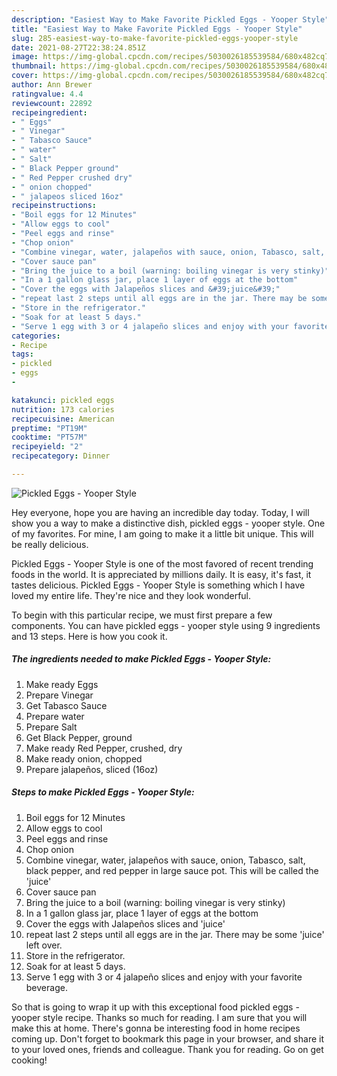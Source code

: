 ```yaml
---
description: "Easiest Way to Make Favorite Pickled Eggs - Yooper Style"
title: "Easiest Way to Make Favorite Pickled Eggs - Yooper Style"
slug: 285-easiest-way-to-make-favorite-pickled-eggs-yooper-style
date: 2021-08-27T22:38:24.851Z
image: https://img-global.cpcdn.com/recipes/5030026185539584/680x482cq70/pickled-eggs-yooper-style-recipe-main-photo.jpg
thumbnail: https://img-global.cpcdn.com/recipes/5030026185539584/680x482cq70/pickled-eggs-yooper-style-recipe-main-photo.jpg
cover: https://img-global.cpcdn.com/recipes/5030026185539584/680x482cq70/pickled-eggs-yooper-style-recipe-main-photo.jpg
author: Ann Brewer
ratingvalue: 4.4
reviewcount: 22892
recipeingredient:
- " Eggs"
- " Vinegar"
- " Tabasco Sauce"
- " water"
- " Salt"
- " Black Pepper ground"
- " Red Pepper crushed dry"
- " onion chopped"
- " jalapeos sliced 16oz"
recipeinstructions:
- "Boil eggs for 12 Minutes"
- "Allow eggs to cool"
- "Peel eggs and rinse"
- "Chop onion"
- "Combine vinegar, water, jalapeños with sauce, onion, Tabasco, salt, black pepper, and red pepper in large sauce pot. This will be called the &#39;juice&#39;"
- "Cover sauce pan"
- "Bring the juice to a boil (warning: boiling vinegar is very stinky)"
- "In a 1 gallon glass jar, place 1 layer of eggs at the bottom"
- "Cover the eggs with Jalapeños slices and &#39;juice&#39;"
- "repeat last 2 steps until all eggs are in the jar. There may be some &#39;juice&#39; left over."
- "Store in the refrigerator."
- "Soak for at least 5 days."
- "Serve 1 egg with 3 or 4 jalapeño slices and enjoy with your favorite beverage."
categories:
- Recipe
tags:
- pickled
- eggs
- 

katakunci: pickled eggs  
nutrition: 173 calories
recipecuisine: American
preptime: "PT19M"
cooktime: "PT57M"
recipeyield: "2"
recipecategory: Dinner

---
```



![Pickled Eggs - Yooper Style](https://img-global.cpcdn.com/recipes/5030026185539584/680x482cq70/pickled-eggs-yooper-style-recipe-main-photo.jpg)

Hey everyone, hope you are having an incredible day today. Today, I will show you a way to make a distinctive dish, pickled eggs - yooper style. One of my favorites. For mine, I am going to make it a little bit unique. This will be really delicious.

Pickled Eggs - Yooper Style is one of the most favored of recent trending foods in the world. It is appreciated by millions daily. It is easy, it's fast, it tastes delicious. Pickled Eggs - Yooper Style is something which I have loved my entire life. They're nice and they look wonderful.




To begin with this particular recipe, we must first prepare a few components. You can have pickled eggs - yooper style using 9 ingredients and 13 steps. Here is how you cook it.

<!--inarticleads1-->

##### The ingredients needed to make Pickled Eggs - Yooper Style:

1. Make ready  Eggs
1. Prepare  Vinegar
1. Get  Tabasco Sauce
1. Prepare  water
1. Prepare  Salt
1. Get  Black Pepper, ground
1. Make ready  Red Pepper, crushed, dry
1. Make ready  onion, chopped
1. Prepare  jalapeños, sliced (16oz)




<!--inarticleads2-->

##### Steps to make Pickled Eggs - Yooper Style:

1. Boil eggs for 12 Minutes
1. Allow eggs to cool
1. Peel eggs and rinse
1. Chop onion
1. Combine vinegar, water, jalapeños with sauce, onion, Tabasco, salt, black pepper, and red pepper in large sauce pot. This will be called the &#39;juice&#39;
1. Cover sauce pan
1. Bring the juice to a boil (warning: boiling vinegar is very stinky)
1. In a 1 gallon glass jar, place 1 layer of eggs at the bottom
1. Cover the eggs with Jalapeños slices and &#39;juice&#39;
1. repeat last 2 steps until all eggs are in the jar. There may be some &#39;juice&#39; left over.
1. Store in the refrigerator.
1. Soak for at least 5 days.
1. Serve 1 egg with 3 or 4 jalapeño slices and enjoy with your favorite beverage.




So that is going to wrap it up with this exceptional food pickled eggs - yooper style recipe. Thanks so much for reading. I am sure that you will make this at home. There's gonna be interesting food in home recipes coming up. Don't forget to bookmark this page in your browser, and share it to your loved ones, friends and colleague. Thank you for reading. Go on get cooking!
